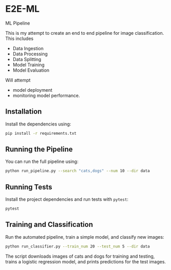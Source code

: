 # E2E-ML
ML Pipeline 

This is my attempt to create an end to end pipeline for image classification. This includes
- Data Ingestion
- Data Processing
- Data Splitting
- Model Training
- Model Evaluation

Will attempt
- model deployment
- monitoring model performance.

## Installation

Install the dependencies using:

```bash
pip install -r requirements.txt
```

## Running the Pipeline

You can run the full pipeline using:

```bash
python run_pipeline.py --search "cats,dogs" --num 10 --dir data
```

## Running Tests

Install the project dependencies and run tests with `pytest`:

```bash
pytest
```

## Training and Classification

Run the automated pipeline, train a simple model, and classify new images:

```bash
python run_classifier.py --train_num 20 --test_num 5 --dir data
```

The script downloads images of cats and dogs for training and testing, trains a
logistic regression model, and prints predictions for the test images.
